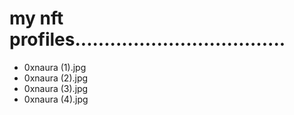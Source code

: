 # my nft profiles....................................
- 0xnaura (1).jpg
- 0xnaura (2).jpg
- 0xnaura (3).jpg
- 0xnaura (4).jpg
